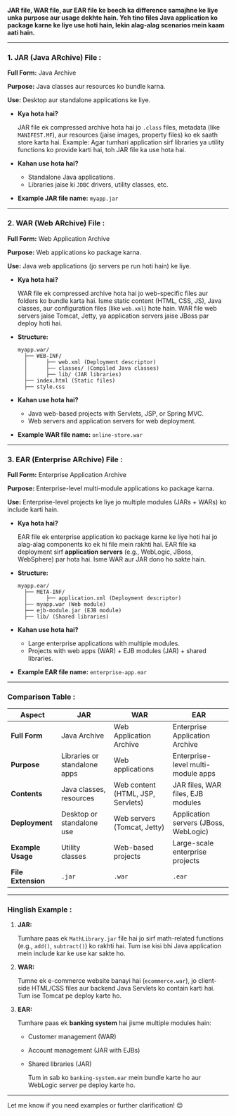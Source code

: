 
**JAR file, WAR file, aur EAR file ke beech ka difference samajhne ke liye unka purpose aur usage dekhte hain. Yeh tino files Java application ko package karne ke liye use hoti hain, lekin alag-alag scenarios mein kaam aati hain.**

---

### **1. JAR (Java ARchive) File** :

**Full Form:** Java Archive

**Purpose:** Java classes aur resources ko bundle karna.

**Use:** Desktop aur standalone applications ke liye.

* **Kya hota hai?**

  JAR file ek compressed archive hota hai jo `.class` files, metadata (like `MANIFEST.MF`), aur resources (jaise images, property files) ko ek saath store karta hai.
  Example: Agar tumhari application sirf libraries ya utility functions ko provide karti hai, toh JAR file ka use hota hai.
* **Kahan use hota hai?**

  * Standalone Java applications.
  * Libraries jaise ki `JDBC` drivers, utility classes, etc.
* **Example JAR file name:** `myapp.jar`

---

### **2. WAR (Web ARchive) File** :

**Full Form:** Web Application Archive

**Purpose:** Web applications ko package karna.

**Use:** Java web applications (jo servers pe run hoti hain) ke liye.

* **Kya hota hai?**

  WAR file ek compressed archive hota hai jo web-specific files aur folders ko bundle karta hai. Isme static content (HTML, CSS, JS), Java classes, aur configuration files (like `web.xml`) hote hain. WAR file web servers jaise Tomcat, Jetty, ya application servers jaise JBoss par deploy hoti hai.
* **Structure:**

  ```
  myapp.war/
    ├── WEB-INF/
    │      ├── web.xml (Deployment descriptor)
    │      ├── classes/ (Compiled Java classes)
    │      ├── lib/ (JAR libraries)
    ├── index.html (Static files)
    ├── style.css
  ```
* **Kahan use hota hai?**

  * Java web-based projects with Servlets, JSP, or Spring MVC.
  * Web servers and application servers for web deployment.
* **Example WAR file name:** `online-store.war`

---

### **3. EAR (Enterprise ARchive) File** :

**Full Form:** Enterprise Application Archive

**Purpose:** Enterprise-level multi-module applications ko package karna.

**Use:** Enterprise-level projects ke liye jo multiple modules (JARs + WARs) ko include karti hain.

* **Kya hota hai?**

  EAR file ek enterprise application ko package karne ke liye hoti hai jo alag-alag components ko ek hi file mein rakhti hai. EAR file ka deployment sirf **application servers** (e.g., WebLogic, JBoss, WebSphere) par hota hai. Isme WAR aur JAR dono ho sakte hain.
* **Structure:**

  ```
  myapp.ear/
    ├── META-INF/
    │      ├── application.xml (Deployment descriptor)
    ├── myapp.war (Web module)
    ├── ejb-module.jar (EJB module)
    ├── lib/ (Shared libraries)
  ```
* **Kahan use hota hai?**

  * Large enterprise applications with multiple modules.
  * Projects with web apps (WAR) + EJB modules (JAR) + shared libraries.
* **Example EAR file name:** `enterprise-app.ear`

---

### **Comparison Table** :

| **Aspect**         | **JAR**                | **WAR**                     | **EAR**                         |
| ------------------------ | ---------------------------- | --------------------------------- | ------------------------------------- |
| **Full Form**      | Java Archive                 | Web Application Archive           | Enterprise Application Archive        |
| **Purpose**        | Libraries or standalone apps | Web applications                  | Enterprise-level multi-module apps    |
| **Contents**       | Java classes, resources      | Web content (HTML, JSP, Servlets) | JAR files, WAR files, EJB modules     |
| **Deployment**     | Desktop or standalone use    | Web servers (Tomcat, Jetty)       | Application servers (JBoss, WebLogic) |
| **Example Usage**  | Utility classes              | Web-based projects                | Large-scale enterprise projects       |
| **File Extension** | `.jar`                     | `.war`                          | `.ear`                              |

---

### **Hinglish Example** :

1. **JAR:**

   Tumhare paas ek `MathLibrary.jar` file hai jo sirf math-related functions (e.g., `add()`, `subtract()`) ko rakhti hai. Tum ise kisi bhi Java application mein include kar ke use kar sakte ho.
2. **WAR:**

   Tumne ek e-commerce website banayi hai (`ecommerce.war`), jo client-side HTML/CSS files aur backend Java Servlets ko contain karti hai. Tum ise Tomcat pe deploy karte ho.
3. **EAR:**

   Tumhare paas ek **banking system** hai jisme multiple modules hain:

   * Customer management (WAR)
   * Account management (JAR with EJBs)
   * Shared libraries (JAR)

     Tum in sab ko `banking-system.ear` mein bundle karte ho aur WebLogic server pe deploy karte ho.

---

Let me know if you need examples or further clarification! 😊
